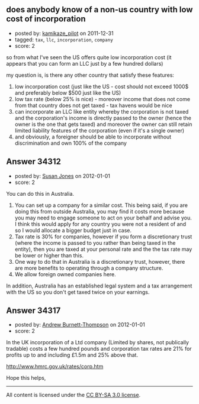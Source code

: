 ## does anybody know of a non-us country with low cost of incorporation

- posted by: [kamikaze_pilot](https://stackexchange.com/users/-1/6768-kamikaze-pilot) on 2011-12-31
- tagged: `tax`, `llc`, `incorporation`, `company`
- score: 2

so from what I've seen the US offers quite low incorporation cost (it appears that you can form an LLC just by a few hundred dollars) 

my question is, is there any other country that satisfy these features:

1. low incorporation cost (just like the US - cost should not exceed 1000$ and preferably below $500 just like the US) 
2. low tax rate (below 25% is nice) - moreover income that does not come from that country does not get taxed - tax havens would be nice
3. can incorporate an LLC like entity whereby the corporation is not taxed and the corporation's income is directly passed to the owner (hence the owner is the one that gets taxed) and moreover the owner can still retain limited liability features of the corporation (even if it's a single owner) 
4. and obviously, a foreigner should be able to incorporate without discrimination and own 100% of the company


## Answer 34312

- posted by: [Susan Jones](https://stackexchange.com/users/-1/2737-susan-jones) on 2012-01-01
- score: 2

You can do this in Australia. 

 1. You can set up a company for a similar cost. This being said, if you
    are doing this from outside Australia, you may find it  costs more
    because you may need to engage someone to act on your behalf and
    advise you. I think this would apply for any country you were not a
    resident of and so I would allocate a bigger budget just in case.
 2. Tax rate is 30% for companies, however if you form a discretionary
    trust (where the income is passed to you rather than being taxed in
    the entity), then you are taxed at your personal rate and the the tax rate may be lower or higher than this.
 3. One way to do that in Australia is a discretionary trust, however, there are more benefits to operating through a company structure.
 4. We allow foreign owned companies here.

In addition, Australia has an established legal system and a tax arrangement with the US so you don't get taxed twice on your earnings.


## Answer 34317

- posted by: [Andrew Burnett-Thompson](https://stackexchange.com/users/-1/15348-andrew-burnett-thompson) on 2012-01-01
- score: 2

In the UK incorporation of a Ltd company (Limited by shares, not publically tradable) costs a few hundred pounds and corporation tax rates are 21% for profits up to and including £1.5m and 25% above that. 

http://www.hmrc.gov.uk/rates/corp.htm

Hope this helps, 



---

All content is licensed under the [CC BY-SA 3.0 license](https://creativecommons.org/licenses/by-sa/3.0/).
